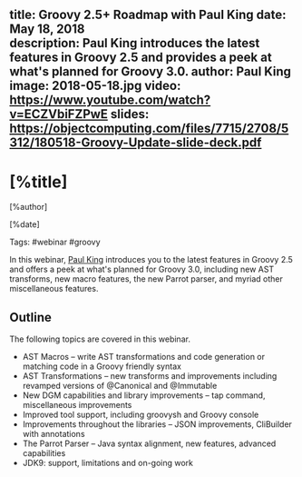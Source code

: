 title: Groovy 2.5+ Roadmap with Paul King
date: May 18, 2018  
description: Paul King introduces the latest features in Groovy 2.5 and provides a peek at what's planned for Groovy 3.0.
author: Paul King
image: 2018-05-18.jpg
video: https://www.youtube.com/watch?v=ECZVbiFZPwE
slides: https://objectcomputing.com/files/7715/2708/5312/180518-Groovy-Update-slide-deck.pdf   
---

# [%title]

[%author]

[%date] 

Tags: #webinar #groovy

In this webinar, [Paul King](https://objectcomputing.com/products/2gm-team#king) introduces you to the latest features in Groovy 2.5 and offers a peek at what's planned for Groovy 3.0, including new AST transforms, new macro features, the new Parrot parser, and myriad other miscellaneous features.

## Outline

The following topics are covered in this webinar.

- AST Macros – write AST transformations and code generation or matching code in a Groovy friendly syntax
- AST Transformations – new transforms and improvements including revamped versions of @Canonical and @Immutable
- New DGM capabilities and library improvements – tap command, miscellaneous improvements
- Improved tool support, including groovysh and Groovy console
- Improvements throughout the libraries – JSON improvements, CliBuilder with annotations
- The Parrot Parser – Java syntax alignment, new features, advanced capabilities
- JDK9: support, limitations and on-going work